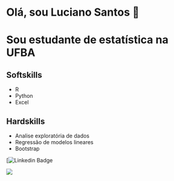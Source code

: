 # Olá, sou Luciano Santos 👋

# Sou estudante de estatística na UFBA

## Softskills
- R
- Python
- Excel

## Hardskills
- Analise exploratória de dados
- Regressão de modelos lineares
- Bootstrap


[![Linkedin Badge](https://www.linkedin.com/in/luciano-sant/)


<p align = "left"">
  <img src = "https://github-readme-stats.vercel.app/api?username=cecellhax&show_icons=true&theme=dark">
</p>
